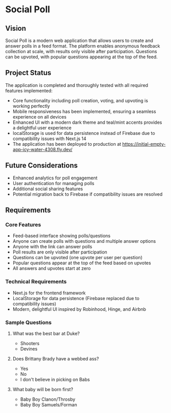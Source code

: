 # Social Poll

## Vision
Social Poll is a modern web application that allows users to create and answer polls in a feed format. The platform enables anonymous feedback collection at scale, with results only visible after participation. Questions can be upvoted, with popular questions appearing at the top of the feed.

## Project Status
The application is completed and thoroughly tested with all required features implemented:
- Core functionality including poll creation, voting, and upvoting is working perfectly
- Mobile responsiveness has been implemented, ensuring a seamless experience on all devices
- Enhanced UI with a modern dark theme and teal/mint accents provides a delightful user experience
- localStorage is used for data persistence instead of Firebase due to compatibility issues with Next.js 14
- The application has been deployed to production at https://initial-empty-app-icy-water-4308.fly.dev/

## Future Considerations
- Enhanced analytics for poll engagement
- User authentication for managing polls
- Additional social sharing features
- Potential migration back to Firebase if compatibility issues are resolved

## Requirements

### Core Features
- Feed-based interface showing polls/questions
- Anyone can create polls with questions and multiple answer options
- Anyone with the link can answer polls
- Poll results are only visible after participation
- Questions can be upvoted (one upvote per user per question)
- Popular questions appear at the top of the feed based on upvotes
- All answers and upvotes start at zero

### Technical Requirements
- Next.js for the frontend framework
- LocalStorage for data persistence (Firebase replaced due to compatibility issues)
- Modern, delightful UI inspired by Robinhood, Hinge, and Airbnb

### Sample Questions
1. What was the best bar at Duke?
   - Shooters
   - Devines

2. Does Brittany Brady have a webbed ass?
   - Yes
   - No
   - I don't believe in picking on Babs

3. What baby will be born first?
   - Baby Boy Clanon/Throsby
   - Baby Boy Samuels/Forman
